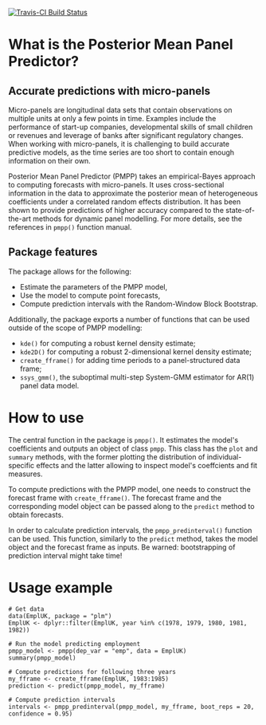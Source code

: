 [![Travis-CI Build Status](https://travis-ci.org/MichalOleszak/pmpp.svg?branch=master)](https://travis-ci.org/MichalOleszak/pmpp)

# What is the Posterior Mean Panel Predictor?

## Accurate predictions with micro-panels

Micro-panels are longitudinal data sets that contain observations on multiple units at only a few points in time. Examples include the performance of start-up companies, developmental skills of small children or revenues and leverage of banks after significant regulatory changes. When working with micro-panels, it is challenging to build accurate predictive models, as the time series are too short to contain enough information on their own. 

Posterior Mean Panel Predictor (PMPP) takes an empirical-Bayes approach to computing forecasts with micro-panels. It uses cross-sectional information in the data to approximate the posterior mean of heterogeneous coefficients under a correlated random effects distribution. It has been shown to provide predictions of higher accuracy compared to the state-of-the-art methods for dynamic panel modelling. For more details, see the references in `pmpp()` function manual.

## Package features

The package allows for the following:

* Estimate the parameters of the PMPP model,
* Use the model to compute point forecasts,
* Compute prediction intervals with the Random-Window Block Bootstrap.

Additionally, the package exports a number of functions that can be used outside of the scope of PMPP modelling:

* `kde()` for computing a robust kernel density estimate;
* `kde2D()` for computing a robust 2-dimensional kernel density estimate;
* `create_fframe()` for adding time periods to a panel-structured data frame;
* `ssys_gmm()`, the suboptimal multi-step System-GMM estimator for AR(1) panel data model.

# How to use

The central function in the package is `pmpp()`. It estimates the model's coefficients and outputs an object of class `pmpp`. This class has the `plot` and `summary` methods, with the former plotting the distribution of individual-specific effects and the latter allowing to inspect model's coeffcients and fit measures. 

To compute predictions with the PMPP model, one needs to construct the forecast frame with `create_fframe()`. The forecast frame and the corresponding model object can be passed along to the `predict` method to obtain forecasts.

In order to calculate prediction intervals, the `pmpp_predinterval()` function can be used. This function, similarly to the `predict` method, takes the model object and the forecast frame as inputs. Be warned: bootstrapping of prediction interval might take time!

# Usage example

```
# Get data
data(EmplUK, package = "plm")
EmplUK <- dplyr::filter(EmplUK, year %in% c(1978, 1979, 1980, 1981, 1982))

# Run the model predicting employment
pmpp_model <- pmpp(dep_var = "emp", data = EmplUK)
summary(pmpp_model)

# Compute predictions for following three years
my_fframe <- create_fframe(EmplUK, 1983:1985)
prediction <- predict(pmpp_model, my_fframe)

# Compute prediction intervals
intervals <- pmpp_predinterval(pmpp_model, my_fframe, boot_reps = 20, confidence = 0.95)
```
